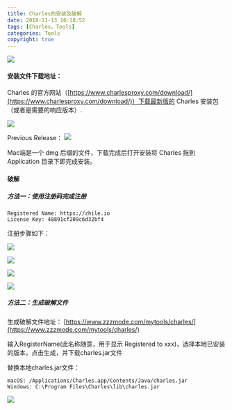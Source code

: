 ```yaml
---
title: Charles的安装及破解
date: 2018-11-13 16:18:52
tags: [Charles，Tools]
categories: Tools
copyright: true
---
```


![](http://p6dpqooos.bkt.clouddn.com/18-11-13/17715257.jpg)

#### 安装文件下载地址：
Charles 的官方网站（[https://www.charlesproxy.com/download/](https://www.charlesproxy.com/download/)）下载最新版的 Charles 安装包（或者是需要的响应版本）.

<!--more-->

![](http://p6dpqooos.bkt.clouddn.com/18-11-13/4310658.jpg)

Previous Release：
![](http://p6dpqooos.bkt.clouddn.com/18-11-13/17786643.jpg)

Mac端是一个 dmg 后缀的文件，下载完成后打开安装将 Charles 拖到 Application 目录下即完成安装。

#### 破解

##### 方法一：使用注册码完成注册

```
Registered Name: https://zhile.io
License Key: 48891cf209c6d32bf4
```
注册步骤如下：

![](http://p6dpqooos.bkt.clouddn.com/18-11-13/22239666.jpg)

![](http://p6dpqooos.bkt.clouddn.com/18-11-13/7600624.jpg)

![](http://p6dpqooos.bkt.clouddn.com/18-11-13/8961029.jpg)

![](http://p6dpqooos.bkt.clouddn.com/18-11-13/82015916.jpg)

##### 方法二：生成破解文件

生成破解文件地址： [https://www.zzzmode.com/mytools/charles/](https://www.zzzmode.com/mytools/charles/)


输入RegisterName(此名称随意，用于显示 Registered to xxx)，选择本地已安装的版本，点击生成，并下载charles.jar文件

替换本地charles.jar文件：

```
macOS: /Applications/Charles.app/Contents/Java/charles.jar
Windows: C:\Program Files\Charles\lib\charles.jar
```

![](http://p6dpqooos.bkt.clouddn.com/18-11-13/97200985.jpg)